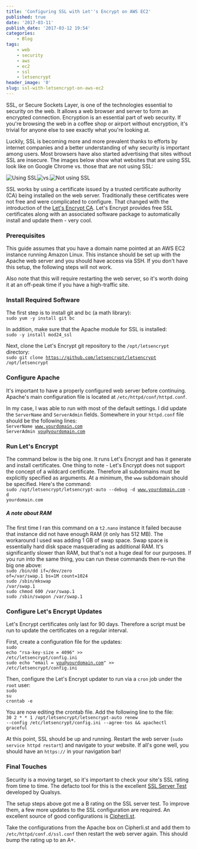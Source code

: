 ```yaml
---
title: 'Configuring SSL with Let''s Encrypt on AWS EC2'
published: true
date: '2017-03-11'
publish_date: '2017-03-12 19:54'
categories:
    - Blog
tags:
    - web
    - security
    - aws
    - ec2
    - ssl
    - letsencrypt
header_image: '0'
slug: ssl-with-letsencrypt-on-aws-ec2
---
```


SSL, or Secure Sockets Layer, is one of the technologies essential to security on the web. It allows a web browser and server to form an encrypted connection. Encryption is an essential part of web security. If you're browsing the web in a coffee shop or airport without encryption, it's trivial for anyone else to see exactly what you're looking at.

<!--more-->

Luckily, SSL is becoming more and more prevalent thanks to efforts by internet companies and a better understanding of why security is important among users. Most browsers have also started advertising that sites without SSL are insecure. The images below show what websites that are using SSL look like on Google Chrome vs. those that are not using SSL:

![Using SSL](/blog-static/ssl-with-letsencrypt-on-aws-ec2/https_bar.PNG)![vs.](/blog-static/ssl-with-letsencrypt-on-aws-ec2/vs_bar_w.png)![Not using SSL](/blog-static/ssl-with-letsencrypt-on-aws-ec2/http_bar.PNG)

SSL works by using a certificate issued by a trusted certificate authority (CA) being installed on the web server. Traditionally these certificates were not free and were complicated to configure. That changed with the introduction of the [Let's Encrypt CA](https://letsencrypt.org/). Let's Encrypt provides free SSL certificates along with an associated software package to automatically install and update them - very cool.

### Prerequisites

This guide assumes that you have a domain name pointed at an AWS EC2 instance running Amazon Linux. This instance should be set up with the Apache web server and you should have access via SSH. If you don't have this setup, the following steps will not work.

Also note that this will require restarting the web server, so it's worth doing it at an off-peak time if you have a high-traffic site.

### Install Required Software

The first step is to install git and bc (a math library):<br>
<code>sudo yum -y install git bc</code>

In addition, make sure that the Apache module for SSL is installed:<br>
<code>sudo -y install mod24_ssl</code>

Next, clone the Let's Encrypt git repository to the <code>/opt/letsencrypt</code> directory:<br>
<code>sudo git clone https://github.com/letsencrypt/letsencrypt /opt/letsencrypt</code>

### Configure Apache

It's important to have a properly configured web server before continuing. Apache's main configuration file is located at <code>/etc/httpd/conf/httpd.conf</code>.

In my case, I was able to run with most of the default settings. I did update the <code>ServerName</code> and <code>ServerAdmin</code> fields. Somewhere in your <code>httpd.conf</code> file should be the following lines:<br>
<code>ServerName www.yourdomain.com</code><br>
<code>ServerAdmin you@yourdomain.com</code>

### Run Let's Encrypt

The command below is the big one. It runs Let's Encrypt and has it generate and install certificates. One thing to note - Let's Encrypt does not support the concept of a wildcard certificate. Therefore all subdomains must be explicitly specified as arguments. At a minimum, the <code>www</code> subdomain should be specified. Here's the command:<br>
<code>sudo /opt/letsencrypt/letsencrypt-auto --debug -d www.yourdomain.com -d yourdomain.com</code>

##### A note about RAM

The first time I ran this command on a <code>t2.nano</code> instance it failed because that instance did not have enough RAM (it only has 512 MB). The workaround I used was adding 1 GB of swap space. Swap space is essentially hard disk space masquerading as additional RAM. It's significantly slower than RAM, but that's not a huge deal for our purposes. If you run into the same thing, you can run these commands then re-run the big one above:<br>
<code>sudo /bin/dd if=/dev/zero of=/var/swap.1 bs=1M count=1024</code><br>
<code>sudo /sbin/mkswap /var/swap.1</code><br>
<code>sudo chmod 600 /var/swap.1</code><br>
<code>sudo /sbin/swapon /var/swap.1</code>

### Configure Let's Encrypt Updates

Let's Encrypt certificates only last for 90 days. Therefore a script must be run to update the certificates on a regular interval. 

First, create a configuration file for the updates:<br>
<code>sudo echo "rsa-key-size = 4096" >> /etc/letsencrypt/config.ini</code><br>
<code>sudo echo "email = you@yourdomain.com" >> /etc/letsencrypt/config.ini</code>

Then, configure the Let's Encrypt updater to run via a <code>cron</code> job under the <code>root</code> user:<br>
<code>sudo su</code><br>
<code>crontab -e</code>

You are now editing the crontab file. Add the following line to the file:<br>
<code>30 2 \* \* 1 /opt/letsencrypt/letsencrypt-auto renew --config /etc/letsencrypt/config.ini --agree-tos && apachectl graceful</code>

At this point, SSL should be up and running. Restart the web server (<code>sudo service httpd restart</code>) and navigate to your website. If all's gone well, you should have an <code>https://</code> in your navigation bar!

### Final Touches

Security is a moving target, so it's important to check your site's SSL rating from time to time. The defacto tool for this is the excellent [SSL Server Test](https://www.ssllabs.com/ssltest/) developed by Qualsys.

The setup steps above got me a B rating on the SSL server test. To improve them, a few more updates to the SSL configuration are required. An excellent source of good configurations is [Cipherli.st](https://cipherli.st/).

Take the configurations from the Apache box on Cipherli.st and add them to <code>/etc/httpd/conf.d/ssl.conf</code> then restart the web server again. This should bump the rating up to an A+.